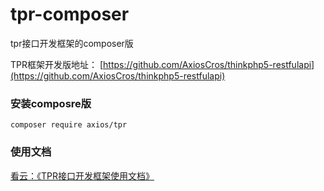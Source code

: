 # tpr-composer
tpr接口开发框架的composer版

TPR框架开发版地址： [https://github.com/AxiosCros/thinkphp5-restfulapi](https://github.com/AxiosCros/thinkphp5-restfulapi)

### 安装composre版
``` shell
composer require axios/tpr
```

### 使用文档
[看云：《TPR接口开发框架使用文档》](http://www.kancloud.cn/axios/tpr)